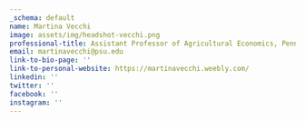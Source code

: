 ```yaml
---
_schema: default
name: Martina Vecchi
image: assets/img/headshot-vecchi.png
professional-title: Assistant Professor of Agricultural Economics, Penn State
email: martinavecchi@psu.edu
link-to-bio-page: ''
link-to-personal-website: https://martinavecchi.weebly.com/
linkedin: ''
twitter: ''
facebook: ''
instagram: ''
---
```

